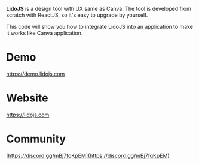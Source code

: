 
**LidoJS** is a design tool with UX same as Canva.
The tool is developed from scratch with ReactJS, so it's easy to upgrade by yourself.

This code will show you how to integrate LidoJS into an application to make it works like Canva application.


# Demo
https://demo.lidojs.com

# Website
https://lidojs.com

# Community
[https://discord.gg/mBj7fqKpEM](https://discord.gg/mBj7fqKpEM)

